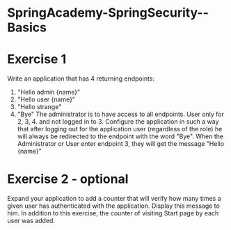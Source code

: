 # SpringAcademy-SpringSecurity--Basics
# Exercise 1
Write an application that has 4 returning endpoints:
1. "Hello admin {name}"
2. "Hello user {name}"
3. "Hello strange"
4. "Bye"
The administrator is to have access to all endpoints. User only for 2, 3, 4. and not logged in to 3. Configure the application in such a way that after logging out for the application user (regardless of the role) he will always be redirected to the endpoint with the word "Bye".
When the Administrator or User enter endpoint 3, they will get the message "Hello {name}"
# Exercise 2 - optional
Expand your application to add a counter that will verify how many times a given user has authenticated with the application. Display this message to him.
In addition to this exercise, the counter of visiting Start page by each user was added.
